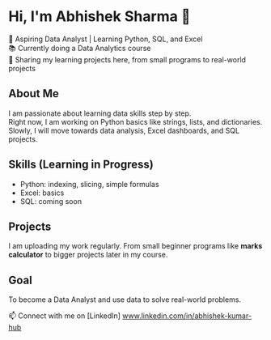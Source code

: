 # Hi, I'm Abhishek Sharma 👋

🎯 Aspiring Data Analyst | Learning Python, SQL, and Excel  
📚 Currently doing a Data Analytics course  
🚀 Sharing my learning projects here, from small programs to real-world projects  

## About Me
I am passionate about learning data skills step by step.  
Right now, I am working on Python basics like strings, lists, and dictionaries.  
Slowly, I will move towards data analysis, Excel dashboards, and SQL projects.  

## Skills (Learning in Progress)
- Python: indexing, slicing, simple formulas  
- Excel: basics  
- SQL: coming soon  

## Projects
I am uploading my work regularly. From small beginner programs like **marks calculator** to bigger projects later in my course.  

## Goal
To become a Data Analyst and use data to solve real-world problems.  

📫 Connect with me on [LinkedIn] www.linkedin.com/in/abhishek-kumar-hub
